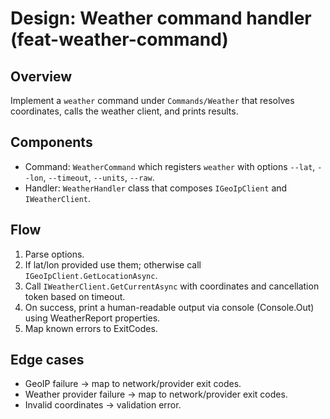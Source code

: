 # Design: Weather command handler (feat-weather-command)

## Overview

Implement a `weather` command under `Commands/Weather` that resolves coordinates, calls the weather client, and prints results.

## Components

- Command: `WeatherCommand` which registers `weather` with options `--lat`, `--lon`, `--timeout`, `--units`, `--raw`.
- Handler: `WeatherHandler` class that composes `IGeoIpClient` and `IWeatherClient`.

## Flow

1. Parse options.
2. If lat/lon provided use them; otherwise call `IGeoIpClient.GetLocationAsync`.
3. Call `IWeatherClient.GetCurrentAsync` with coordinates and cancellation token based on timeout.
4. On success, print a human-readable output via console (Console.Out) using WeatherReport properties.
5. Map known errors to ExitCodes.

## Edge cases

- GeoIP failure → map to network/provider exit codes.
- Weather provider failure → map to network/provider exit codes.
- Invalid coordinates → validation error.
